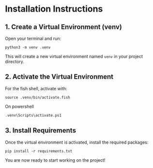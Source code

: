 # Installation Instructions

## 1. Create a Virtual Environment (venv)

Open your terminal and run:

```fish
python3 -m venv .venv
```

This will create a new virtual environment named `venv` in your project directory.

## 2. Activate the Virtual Environment

For the fish shell, activate with:

```fish
source .venv/bin/activate.fish
```

On powershell

```bash
.venv\Scripts\activate.ps1
```

## 3. Install Requirements

Once the virtual environment is activated, install the required packages:

```fish
pip install -r requirements.txt
```

You are now ready to start working on the project!
